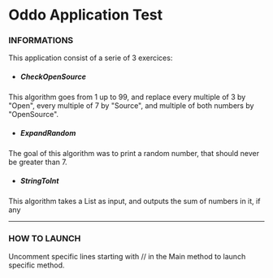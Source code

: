 # Oddo Application Test

### INFORMATIONS
This application consist of a serie of 3 exercices:

* ##### CheckOpenSource
This algorithm goes from 1 up to 99, and replace every multiple of 3 by "Open", every multiple of 7 by "Source",
and multiple of both numbers by "OpenSource".
* ##### ExpandRandom
The goal of this algorithm was to print a random number, that should never be greater than 7.
* ##### StringToInt
This algorithm takes a List<String> as input, and outputs the sum of numbers in it, if any

--------------------------------------------------
### HOW TO LAUNCH
Uncomment specific lines starting with // in the Main method to launch specific method.